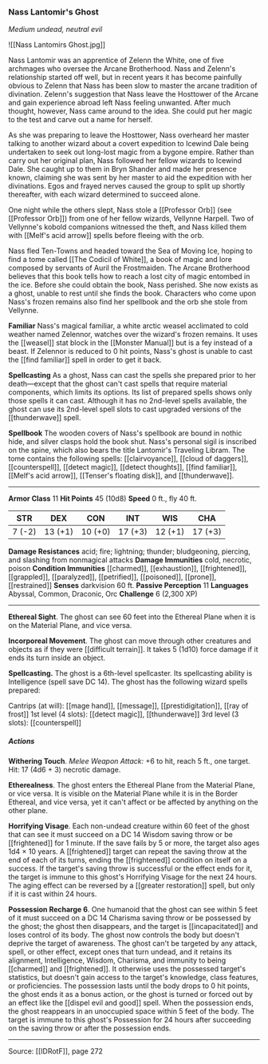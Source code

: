 ### Nass Lantomir's Ghost
_Medium undead, neutral evil_

![[Nass Lantomirs Ghost.jpg]]

Nass Lantomir was an apprentice of Zelenn the White, one of five archmages who oversee the Arcane Brotherhood. Nass and Zelenn's relationship started off well, but in recent years it has become painfully obvious to Zelenn that Nass has been slow to master the arcane tradition of divination. Zelenn's suggestion that Nass leave the Hosttower of the Arcane and gain experience abroad left Nass feeling unwanted. After much thought, however, Nass came around to the idea. She could put her magic to the test and carve out a name for herself.

As she was preparing to leave the Hosttower, Nass overheard her master talking to another wizard about a covert expedition to Icewind Dale being undertaken to seek out long-lost magic from a bygone empire. Rather than carry out her original plan, Nass followed her fellow wizards to Icewind Dale. She caught up to them in Bryn Shander and made her presence known, claiming she was sent by her master to aid the expedition with her divinations. Egos and frayed nerves caused the group to split up shortly thereafter, with each wizard determined to succeed alone.

One night while the others slept, Nass stole a [[Professor Orb]] (see [[Professor Orb]]) from one of her fellow wizards, Vellynne Harpell. Two of Vellynne's kobold companions witnessed the theft, and Nass killed them with [[Melf's acid arrow]] spells before fleeing with the orb.

Nass fled Ten-Towns and headed toward the Sea of Moving Ice, hoping to find a tome called [[The Codicil of White]], a book of magic and lore composed by servants of Auril the Frostmaiden. The Arcane Brotherhood believes that this book tells how to reach a lost city of magic entombed in the ice. Before she could obtain the book, Nass perished. She now exists as a ghost, unable to rest until she finds the book. Characters who come upon Nass's frozen remains also find her spellbook and the orb she stole from Vellynne.

**Familiar** Nass's magical familiar, a white arctic weasel acclimated to cold weather named Zelennor, watches over the wizard's frozen remains. It uses the [[weasel]] stat block in the [[Monster Manual]] but is a fey instead of a beast. If Zelennor is reduced to 0 hit points, Nass's ghost is unable to cast the [[find familiar]] spell in order to get it back.


**Spellcasting** As a ghost, Nass can cast the spells she prepared prior to her death—except that the ghost can't cast spells that require material components, which limits its options. Its list of prepared spells shows only those spells it can cast. Although it has no 2nd-level spells available, the ghost can use its 2nd-level spell slots to cast upgraded versions of the [[thunderwave]] spell.


**Spellbook** The wooden covers of Nass's spellbook are bound in nothic hide, and silver clasps hold the book shut. Nass's personal sigil is inscribed on the spine, which also bears the title Lantomir's Traveling Libram. The tome contains the following spells: [[clairvoyance]], [[cloud of daggers]], [[counterspell]], [[detect magic]], [[detect thoughts]], [[find familiar]], [[Melf's acid arrow]], [[Tenser's floating disk]], and [[thunderwave]].

---

**Armor Class** 11
**Hit Points** 45 (10d8)
**Speed** 0 ft., fly 40 ft.

| STR     | DEX     | CON     | INT     | WIS     | CHA     |
|---------|---------|---------|---------|---------|---------|
| 7 (-2) | 13 (+1) | 10 (+0) | 17 (+3) | 12 (+1) | 17 (+3) |

**Damage Resistances** acid; fire; lightning; thunder; bludgeoning, piercing, and slashing from nonmagical attacks
**Damage Immunities** cold, necrotic, poison
**Condition Immunities** [[charmed]], [[exhaustion]], [[frightened]], [[grappled]], [[paralyzed]], [[petrified]], [[poisoned]], [[prone]], [[restrained]]
**Senses** darkvision 60 ft.
**Passive Perception** 11
**Languages** Abyssal, Common, Draconic, Orc
**Challenge** 6 (2,300 XP)

---

**Ethereal Sight**. The ghost can see 60 feet into the Ethereal Plane when it is on the Material Plane, and vice versa.

**Incorporeal Movement**. The ghost can move through other creatures and objects as if they were [[difficult terrain]]. It takes 5 (1d10) force damage if it ends its turn inside an object.

**Spellcasting.** The ghost is a 6th-level spellcaster. Its spellcasting ability is Intelligence (spell save DC 14). The ghost has the following wizard spells prepared:

Cantrips (at will): [[mage hand]], [[message]], [[prestidigitation]], [[ray of frost]]
1st level (4 slots): [[detect magic]], [[thunderwave]]
3rd level (3 slots): [[counterspell]]

##### Actions
**Withering Touch**. _Melee Weapon Attack:_ +6 to hit, reach 5 ft., one target. Hit: 17 (4d6 + 3) necrotic damage.

**Etherealness**. The ghost enters the Ethereal Plane from the Material Plane, or vice versa. It is visible on the Material Plane while it is in the Border Ethereal, and vice versa, yet it can't affect or be affected by anything on the other plane.

**Horrifying Visage**. Each non-undead creature within 60 feet of the ghost that can see it must succeed on a DC 14 Wisdom saving throw or be [[frightened]] for 1 minute. If the save fails by 5 or more, the target also ages 1d4 × 10 years. A [[frightened]] target can repeat the saving throw at the end of each of its turns, ending the [[frightened]] condition on itself on a success. If the target's saving throw is successful or the effect ends for it, the target is immune to this ghost's Horrifying Visage for the next 24 hours. The aging effect can be reversed by a [[greater restoration]] spell, but only if it is cast within 24 hours.

**Possession Recharge 6**. One humanoid that the ghost can see within 5 feet of it must succeed on a DC 14 Charisma saving throw or be possessed by the ghost; the ghost then disappears, and the target is [[incapacitated]] and loses control of its body. The ghost now controls the body but doesn't deprive the target of awareness. The ghost can't be targeted by any attack, spell, or other effect, except ones that turn undead, and it retains its alignment, Intelligence, Wisdom, Charisma, and immunity to being [[charmed]] and [[frightened]]. It otherwise uses the possessed target's statistics, but doesn't gain access to the target's knowledge, class features, or proficiencies. The possession lasts until the body drops to 0 hit points, the ghost ends it as a bonus action, or the ghost is turned or forced out by an effect like the [[dispel evil and good]] spell. When the possession ends, the ghost reappears in an unoccupied space within 5 feet of the body. The target is immune to this ghost's Possession for 24 hours after succeeding on the saving throw or after the possession ends.


---

Source: [[IDRotF]], page 272
